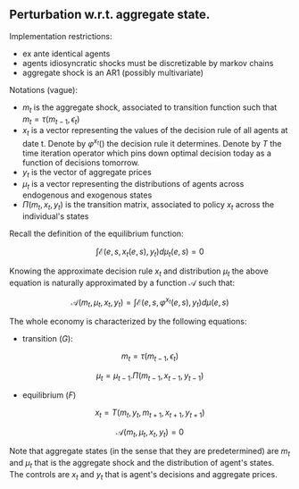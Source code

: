 ## Perturbation w.r.t. aggregate state.

Implementation restrictions:

- ex ante identical agents
- agents idiosyncratic shocks must be discretizable by markov chains
- aggregate shock is an AR1 (possibly multivariate)

Notations (vague):

- $m_t$ is the aggregate shock, associated to transition function such that $m_t = \tau(m_{t-1}, \epsilon_t)$
- $x_t$ is a vector representing the values of the decision rule of all agents at date t. Denote by $\varphi^{x_t}()$ the decision rule it determines. Denote by $T$ the time iteration operator which pins down optimal decision today as a function of decisions tomorrow.
- $y_t$ is the vector of aggregate prices
- $\mu_t$ is a vector representing the distributions of agents across endogenous and exogenous states
- $\Pi(m_t, x_t, y_t)$ is the transition matrix, associated to policy $x_t$ across the individual's states

Recall the definition of the equilibrium function:

$$\int \mathcal{E}\left(e, s, x_t(e,s), y_t\right) d \mu_t(e,s)= 0$$


Knowing the approximate decision rule $x_t$ and distribution $\mu_t$ the above equation is naturally approximated by a function $\mathcal{A}$ such that:


$$\mathcal{A}(m_t, \mu_t, x_t, y_t) = \int \mathcal{E}\left(e, s, \varphi^{x_t}(e,s), y_t\right) d \mu(e,s)$$

The whole economy is characterized by the following equations:

- transition ($G$):

$$m_t = \tau(m_{t-1}, \epsilon_t)$$

$$\mu_t = \mu_{t-1}.\Pi(m_{t-1}, x_{t-1}, y_{t-1})$$

- equilibrium ($F$)

$$x_t = T(m_t, y_t, m_{t+1}, x_{t+1}, y_{t+1})$$

$$\mathcal{A}(m_t, \mu_t, x_t, y_t)=0$$

Note that aggregate states (in the sense that they are predetermined) are $m_t$ and $\mu_t$ that is the aggregate shock and the distribution of agent's states. The controls are $x_t$ and $y_t$ that is agent's decisions and aggregate prices.
